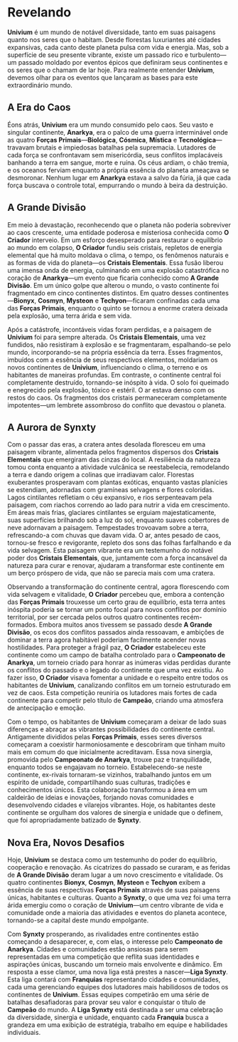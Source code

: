 # Revelando

**Univium** é um mundo de notável diversidade, tanto em suas paisagens quanto nos seres que o habitam. Desde florestas luxuriantes até cidades expansivas, cada canto deste planeta pulsa com vida e energia. Mas, sob a superfície de seu presente vibrante, existe um passado rico e turbulento—um passado moldado por eventos épicos que definiram seus continentes e os seres que o chamam de lar hoje. Para realmente entender **Univium**, devemos olhar para os eventos que lançaram as bases para este extraordinário mundo.

## A Era do Caos

Éons atrás, **Univium** era um mundo consumido pelo caos. Seu vasto e singular continente, **Anarkya**, era o palco de uma guerra interminável onde as quatro **Forças Primais**—**Biológica**, **Cósmica**, **Mística** e **Tecnológica**—travavam brutais e impiedosas batalhas pela supremacia. Lutadores de cada força se confrontavam sem misericórdia, seus conflitos implacáveis banhando a terra em sangue, morte e ruína. Os céus ardiam, o chão tremia, e os oceanos ferviam enquanto a própria essência do planeta ameaçava se desmoronar. Nenhum lugar em **Anarkya** estava a salvo da fúria, já que cada força buscava o controle total, empurrando o mundo à beira da destruição.

## A Grande Divisão

Em meio à devastação, reconhecendo que o planeta não poderia sobreviver ao caos crescente, uma entidade poderosa e misteriosa conhecida como **O Criador** interveio. Em um esforço desesperado para restaurar o equilíbrio ao mundo em colapso, **O Criador** fundiu seis cristais, repletos de energia elemental que há muito moldava o clima, o tempo, os fenômenos naturais e as formas de vida do planeta—os **Cristais Elementais**. Essa fusão liberou uma imensa onda de energia, culminando em uma explosão catastrófica no coração de **Anarkya**—um evento que ficaria conhecido como **A Grande Divisão**. Em um único golpe que alterou o mundo, o vasto continente foi fragmentado em cinco continentes distintos. Em quatro desses continentes—**Bionyx**, **Cosmyn**, **Mysteon** e **Techyon**—ficaram confinadas cada uma das **Forças Primais**, enquanto o quinto se tornou a enorme cratera deixada pela explosão, uma terra árida e sem vida.

Após a catástrofe, incontáveis vidas foram perdidas, e a paisagem de **Univium** foi para sempre alterada. Os **Cristais Elementais**, uma vez fundidos, não resistiram à explosão e se fragmentaram, espalhando-se pelo mundo, incorporando-se na própria essência da terra. Esses fragmentos, imbuídos com a essência de seus respectivos elementos, moldariam os novos continentes de **Univium**, influenciando o clima, o terreno e os habitantes de maneiras profundas. Em contraste, o continente central foi completamente destruído, tornando-se inóspito à vida. O solo foi queimado e enegrecido pela explosão, tóxico e estéril. O ar estava denso com os restos do caos. Os fragmentos dos cristais permaneceram completamente impotentes—um lembrete assombroso do conflito que devastou o planeta.

## A Aurora de Synxty

Com o passar das eras, a cratera antes desolada floresceu em uma paisagem vibrante, alimentada pelos fragmentos dispersos dos **Cristais Elementais** que emergiram das cinzas do local. A resiliência da natureza tomou conta enquanto a atividade vulcânica se reestabelecia, remodelando a terra e dando origem a colinas que irradiavam calor. Florestas exuberantes prosperavam com plantas exóticas, enquanto vastas planícies se estendiam, adornadas com gramíneas selvagens e flores coloridas. Lagos cintilantes refletiam o céu expansivo, e rios serpenteavam pela paisagem, com riachos correndo ao lado para nutrir a vida em crescimento. Em áreas mais frias, glaciares cintilantes se erguiam majestaticamente, suas superfícies brilhando sob a luz do sol, enquanto suaves cobertores de neve adornavam a paisagem. Tempestades trovoavam sobre a terra, refrescando-a com chuvas que davam vida. O ar, antes pesado de caos, tornou-se fresco e revigorante, repleto dos sons das folhas farfalhando e da vida selvagem. Esta paisagem vibrante era um testemunho do notável poder dos **Cristais Elementais**, que, juntamente com a força incansável da natureza para curar e renovar, ajudaram a transformar este continente em um berço próspero de vida, que não se parecia mais com uma cratera.

Observando a transformação do continente central, agora florescendo com vida selvagem e vitalidade, **O Criador** percebeu que, embora a contenção das **Forças Primais** trouxesse um certo grau de equilíbrio, esta terra antes inóspita poderia se tornar um ponto focal para novos conflitos por domínio territorial, por ser cercada pelos outros quatro continentes recém-formados. Embora muitos anos tivessem se passado desde **A Grande Divisão**, os ecos dos conflitos passados ainda ressoavam, e ambições de dominar a terra agora habitável poderiam facilmente acender novas hostilidades. Para proteger a frágil paz, **O Criador** estabeleceu este continente como um campo de batalha controlado para o **Campeonato de Anarkya**, um torneio criado para honrar as inúmeras vidas perdidas durante os conflitos do passado e o legado do continente que uma vez existiu. Ao fazer isso, **O Criador** visava fomentar a unidade e o respeito entre todos os habitantes de **Univium**, canalizando conflitos em um torneio estruturado em vez de caos. Esta competição reuniria os lutadores mais fortes de cada continente para competir pelo título de **Campeão**, criando uma atmosfera de antecipação e emoção.

Com o tempo, os habitantes de **Univium** começaram a deixar de lado suas diferenças e abraçar as vibrantes possibilidades do continente central. Antigamente divididos pelas **Forças Primais**, esses seres diversos começaram a coexistir harmoniosamente e descobriram que tinham muito mais em comum do que inicialmente acreditavam. Essa nova sinergia, promovida pelo **Campeonato de Anarkya**, trouxe paz e tranquilidade, enquanto todos se engajavam no torneio. Estabelecendo-se neste continente, ex-rivais tornaram-se vizinhos, trabalhando juntos em um espírito de unidade, compartilhando suas culturas, tradições e conhecimentos únicos. Esta colaboração transformou a área em um caldeirão de ideias e inovações, forjando novas comunidades e desenvolvendo cidades e vilarejos vibrantes. Hoje, os habitantes deste continente se orgulham dos valores de sinergia e unidade que o definem, que foi apropriadamente batizado de **Synxty**.

## Nova Era, Novos Desafios

Hoje, **Univium** se destaca como um testemunho do poder do equilíbrio, cooperação e renovação. As cicatrizes do passado se curaram, e as feridas de **A Grande Divisão** deram lugar a um novo crescimento e vitalidade. Os quatro continentes **Bionyx**, **Cosmyn**, **Mysteon** e **Techyon** exibem a essência de suas respectivas **Forças Primais** através de suas paisagens únicas, habitantes e culturas. Quanto a **Synxty**, o que uma vez foi uma terra árida emergiu como o coração de **Univium**—um centro vibrante de vida e comunidade onde a maioria das atividades e eventos do planeta acontece, tornando-se a capital deste mundo empolgante.

Com **Synxty** prosperando, as rivalidades entre continentes estão começando a desaparecer, e, com elas, o interesse pelo **Campeonato de Anarkya**. Cidades e comunidades estão ansiosas para serem representadas em uma competição que reflita suas identidades e aspirações únicas, buscando um torneio mais envolvente e dinâmico. Em resposta a esse clamor, uma nova liga está prestes a nascer—**Liga Synxty**. Esta liga contará com **Franquias** representando cidades e comunidades, cada uma gerenciando equipes dos lutadores mais habilidosos de todos os continentes de **Univium**. Essas equipes competirão em uma série de batalhas desafiadoras para provar seu valor e conquistar o título de **Campeão** do mundo. A **Liga Synxty** está destinada a ser uma celebração da diversidade, sinergia e unidade, enquanto cada **Franquia** busca a grandeza em uma exibição de estratégia, trabalho em equipe e habilidades individuais.
